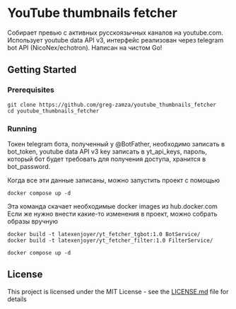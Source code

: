 # YouTube thumbnails fetcher

Собирает превью с активных русскоязычных каналов на youtube.com. Использует youtube data API v3, интерфейс реализован через telegram bot API (NicoNex/echotron). Написан на чистом Go!

## Getting Started

### Prerequisites

```
git clone https://github.com/greg-zamza/youtube_thumbnails_fetcher
cd youtube_thumbnails_fetcher
```

### Running

Токен telegram бота, полученный у @BotFather, необходимо записать в bot_token,
youtube data API v3 key записать в yt_api_keys,
пароль, который бот будет требовать для получения доступа, хранится в bot_password.

Когда все эти данные записаны, можно запустить проект с помощью

```
docker compose up -d
```
Эта команда скачает необходимые docker images из hub.docker.com
Если же нужно внести какие-то изменения в проект, можно собрать образы вручную

```
docker build -t latexenjoyer/yt_fetcher_tgbot:1.0 BotService/
docker build -t latexenjoyer/yt_fetcher_filter:1.0 FilterService/
```

```
docker compose up -d
```

## License

This project is licensed under the MIT License - see the [LICENSE.md](LICENSE.md) file for details
